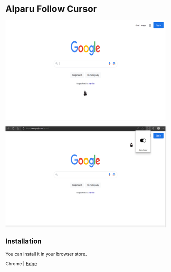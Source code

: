 # Alparu Follow Cursor

![demo](/images/preview1.png)

![demo](/images/preview2.png)

## Installation

You can install it in your browser store.

Chrome | [Edge](https://microsoftedge.microsoft.com/addons/detail/ajeookaeapdkpjbpibolhfggpfjghjoc)